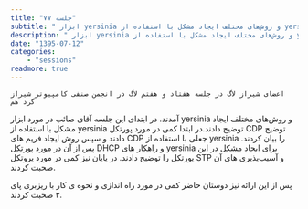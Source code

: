 ```yaml
---
title: "جلسه ۷۷"
subtitle: " ابزار yersinia و روش‌های مختلف ایجاد مشکل با استفاده از yersinia "
description: " ابزار yersinia و روش‌های مختلف ایجاد مشکل با استفاده از yersinia "
date: "1395-07-12"
categories:
    - "sessions"
readmore: true
---
```

    اعضای شیراز لاگ در جلسه هفتاد و هفتم لاگ در انجمن صنفی کامپیوتر شیراز گرد هم
آمدند. در ابتدای این جلسه آقای صائب در مورد ابزار yersinia و روش‌های مختلف
ایجاد مشکل با استفاده از yersinia توضیح دادند.در ابتدا کمی در مورد پورتکل CDP
توضیح دادند و سپس روش ایجاد فریم های CDP جعلی با استفاده از yersinia را بیان
کردند. پس از آن در مورد پورتکل DHCP و راهکار های yersinia برای ایجاد مشکل در
این پورتکل را توضیح دادند. در پایان نیز کمی در مورد پروتکل STP و آسیب‌پذیری
های آن صحبت کردند.

پس از این ارائه نیز دوستان حاضر کمی در مورد راه اندازی و نحوه ی کار با ریزبری
پای ۳ صحبت کردند.

